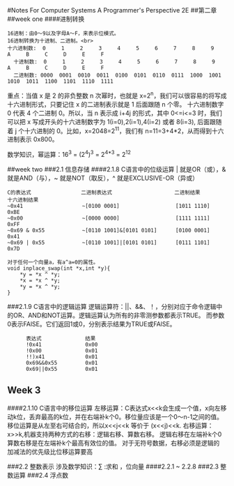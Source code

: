 #Notes For Computer Systems A Programmer's Perspective 2E
##第二章
##week one
####进制转换
```
16进制：由0～9以及字母A～F，来表示位模式。
16进制转换为十进制、二进制。<br>
十六进制数:  0     1     2     3     4     5     6     7     8     9     A     B     C     D     E     F
  十进制数:  0     1     2     3     4     5     6     7     8     9     A     B     C     D     E     F
  二进制数: 0000  0001  0010  0011  0100  0101  0110  0111  1000  1001  1010  1011  1100  1101  1110  1111
```
重点：当值 x 是 2 的非负整数 n 次幂时，也就是 x=2<sup>n</sup>，我们可以很容易的将写成十六进制形式，只要记住 x 的二进制表示就是 1 后面跟随 n 个零。
十六进制数字 0 代表 4 个二进制 0。所以，当 n 表示成 i+4j 的形式，其中 0<=i<=3 时，我们可以把 x 写成开头的十六进制数字为 1(i=0),2(i=1),4(i=2) 或者 8(i=3),
后面跟随着 j 个十六进制的 0。比如，x=2048=2<sup>11</sup>，我们有 n=11=3+4*2，从而得到十六进制表示 0x800。

数学知识，幂运算：16<sup>3</sup> = (2<sup>4</sup>)<sup>3</sup> = 2<sup>4*3</sup> = 2<sup>12</sup>

##week two
###2.1 信息存储
####2.1.8 C语言中的位级运算
| 就是OR（或），& 就是AND（与），~ 就是NOT（取反），^ 就是EXCLUSIVE-OR（异或）
```
C的表达式                二进制表达式                    二进制结果       十六进制结果
~0x41                   ~[0100 0001]                  [1011 1110]      0xBE
~0x00                   ~[0000 0000]                  [1111 1111]      0xFF
~0x69 & 0x55            ~[0110 1001]&[0101 0101]      [0100 0001]      0x41
~0x69 | 0x55            ~[0110 1001]|[0101 0101]      [0111 1101]      0x7D

对于任何一个向量a，有a^a=0的属性。
void inplace_swap(int *x,int *y){
    *y = *x ^ *y;
    *x = *x ^ *y;
    *y = *x ^ *y;
}
```
###2.1.9 C语言中的逻辑运算
逻辑运算符：||、&&、！，分别对应于命令逻辑中的OR、AND和NOT运算。逻辑运算认为所有的非零测参数都表示TRUE。
而参数0表示FAlSE。它们返回1或0，分别表示结果为TRUE或FAlSE。
```
      表达式              结果
      !0x41              0x00
      !0x00              0x01
      !!)x41             0x01
      0x69&&0x55         0x01
      0x69||0x55         0x01  
```
## Week 3
####2.1.10 C语言中的移位运算
    左移运算：C表达式x<<k会生成一个值，x向左移动k位，丢弃最高的k位，并在右端补k个0。移位量应该是一个0～n-1之间的值。<br>
    移位运算是从左至右可结合的，所以x<<j<<k 等价于 (x<<j)<<k.
    右移运算：x>>k,机器支持两种方式的右移：逻辑右移、算数右移。
            逻辑右移在左端补k个0
            算数右移是在左端补k个最高有效位的值。
    对于无符号数据，右移必须是逻辑的
    加减法的优先级比位移运算要高        

###2.2 整数表示
涉及数学知识：∑ :求和 ，位向量
####2.2.1 ~ 2.2.8
###2.3 整数运算
###2.4 浮点数
